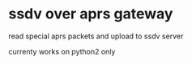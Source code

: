 ssdv over aprs gateway
======================

read special aprs packets and upload to ssdv server

currenty works on python2 only
 
